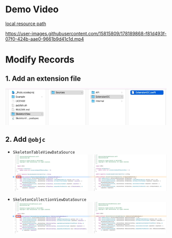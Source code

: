 
# Demo Video
[local resource path](./Document/DemoVideo.mp4)

https://user-images.githubusercontent.com/15815809/178189868-f81d493f-07f0-424b-aae0-9661b9d41c1d.mp4



# Modify Records

## 1. Add an extension file

![](./Document/新增文件.jpg)



## 2. Add `@objc`

* `SkeletonTableViewDataSource`![](./Document/TableView协议新增@objc.jpg)



* `SkeletonCollectionViewDataSource`![](./Document/CollectionView协议新增@objc.jpg)







